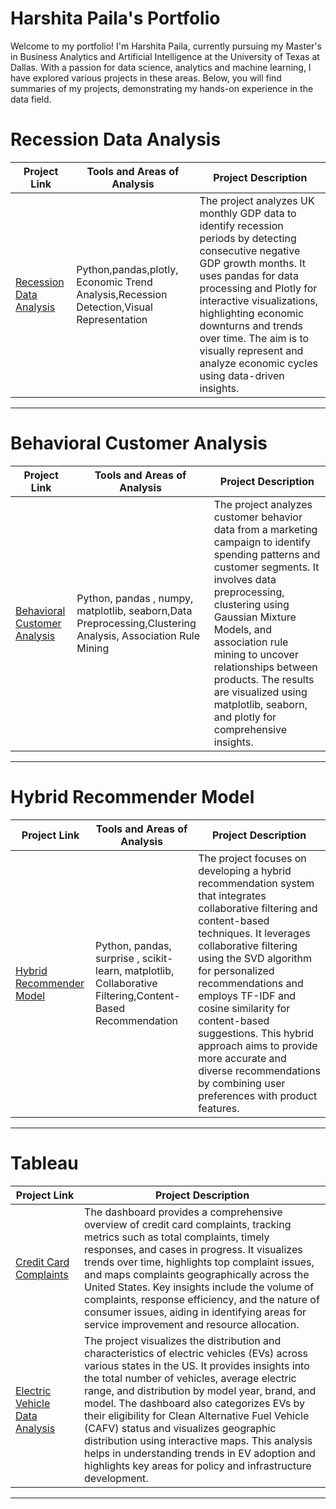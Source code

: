 #  Harshita Paila's Portfolio

Welcome to my portfolio! I'm Harshita Paila, currently pursuing my Master's in Business Analytics and Artificial Intelligence at the University of Texas at Dallas. With a passion for data science, analytics and machine learning,  I have explored various projects in these areas. Below, you will find summaries of my projects, demonstrating my hands-on experience in the data field. 



# Recession Data Analysis

| Project Link | Tools and Areas of Analysis | Project Description | 
|---|---|---|
| [Recession Data Analysis](https://github.com/harshitapaila03/Recession-Analysis) | Python,pandas,plotly, Economic Trend Analysis,Recession Detection,Visual Representation| The project analyzes UK monthly GDP data to identify recession periods by detecting consecutive negative GDP growth months. It uses pandas for data processing and Plotly for interactive visualizations, highlighting economic downturns and trends over time. The aim is to visually represent and analyze economic cycles using data-driven insights. |


***

# Behavioral Customer Analysis 

| Project Link | Tools and Areas of Analysis| Project Description | 
|---|---|---|
| [Behavioral Customer Analysis](https://github.com/harshitapaila03/Behavioral-Customer-Analysis) | Python, pandas , numpy, matplotlib, seaborn,Data Preprocessing,Clustering Analysis, Association Rule Mining|The project analyzes customer behavior data from a marketing campaign to identify spending patterns and customer segments. It involves data preprocessing, clustering using Gaussian Mixture Models, and association rule mining to uncover relationships between products. The results are visualized using matplotlib, seaborn, and plotly for comprehensive insights.  | 


***

# Hybrid Recommender Model

| Project Link | Tools and Areas of Analysis | Project Description |
|---|---|---|
| [Hybrid Recommender Model](https://github.com/harshitapaila03/Hybrid-Recommender-Model) |Python, pandas, surprise , scikit-learn, matplotlib, Collaborative Filtering,Content-Based Recommendation | The project focuses on developing a hybrid recommendation system that integrates collaborative filtering and content-based techniques. It leverages collaborative filtering using the SVD algorithm for personalized recommendations and employs TF-IDF and cosine similarity for content-based suggestions. This hybrid approach aims to provide more accurate and diverse recommendations by combining user preferences with product features. |


***

# Tableau
| Project Link | Project Description |
|---|---|
| [Credit Card Complaints](https://github.com/harshitapaila03/Credit-Card) | The dashboard provides a comprehensive overview of credit card complaints, tracking metrics such as total complaints, timely responses, and cases in progress. It visualizes trends over time, highlights top complaint issues, and maps complaints geographically across the United States. Key insights include the volume of complaints, response efficiency, and the nature of consumer issues, aiding in identifying areas for service improvement and resource allocation. |
| [Electric Vehicle Data Analysis](https://github.com/harshitapaila03/Electric-Vehicle-Data-Analysis/blob/main/README.md) |  The project visualizes the distribution and characteristics of electric vehicles (EVs) across various states in the US. It provides insights into the total number of vehicles, average electric range, and distribution by model year, brand, and model. The dashboard also categorizes EVs by their eligibility for Clean Alternative Fuel Vehicle (CAFV) status and visualizes geographic distribution using interactive maps. This analysis helps in understanding trends in EV adoption and highlights key areas for policy and infrastructure development.

***


